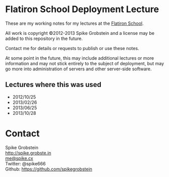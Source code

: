 # Flatiron School Deployment Lecture

These are my working notes for my lectures at the [Flatiron School](http://flatironschool.com).

All work is copyright &copy;2012-2013 Spike Grobstein and a license may be added to this repository in the future.

Contact me for details or requests to publish or use these notes.

At some point in the future, this may include additional lectures or more information and may not stick
entirely to the subject of deployment, but may go more into administration of servers and other server-side
software.

## Lectures where this was used

 * 2012/10/25
 * 2013/02/26
 * 2013/06/25
 * 2013/10/28

# Contact

Spike Grobstein  
http://spike.grobste.in  
me@spike.cx  
Twitter: @spike666  
Github: https://github.com/spikegrobstein  
